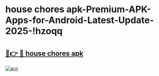 # house chores apk-Premium-APK-Apps-for-Android-Latest-Update-2025-!hzoqq

# <h2><a href="https://googleone.com">🔗👉 🔴 house chores apk</a></h2>

[![acn](https://github.com/user-attachments/assets/0f9c940e-d8b0-45ae-aac7-cd30a18b3e1c)](https://googleone.com)

